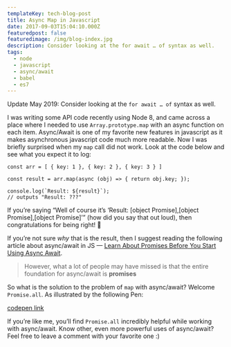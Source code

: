 ```yaml
---
templateKey: tech-blog-post
title: Async Map in Javascript
date: 2017-09-03T15:04:10.000Z
featuredpost: false
featuredimage: /img/blog-index.jpg
description: Consider looking at the for await … of syntax as well.
tags:
  - node
  - javascript
  - async/await
  - babel
  - es7
---
```


Update May 2019: Consider looking at the `for await … of` syntax as well.

I was writing some API code recently using Node 8, and came across a place where I needed to use `Array.prototype.map` with an async function on each item. Async/Await is one of my favorite new features in javascript as it makes asynchronous javascript code much more readable. Now I was briefly surprised when my `map` call did not work. Look at the code below and see what you expect it to log:

```
const arr = [ { key: 1 }, { key: 2 }, { key: 3 } ]

const result = arr.map(async (obj) => { return obj.key; });

console.log(`Result: ${result}`);
// outputs "Result: ???"
```

If you’re saying “Well of course it’s ‘Result: [object Promise],[object Promise],[object Promise]’” (how did you say that out loud), then congratulations for being right! 🎉

If you’re not sure _why_ that is the result, then I suggest reading the following article about async/await in JS — [Learn About Promises Before You Start Using Async Await](https://medium.com/@bluepnume/learn-about-promises-before-you-start-using-async-await-eb148164a9c8).

> However, what a lot of people may have missed is that the entire foundation for async/await is **promises**

So what is the solution to the problem of `map` with async/await? Welcome `Promise.all`. As illustrated by the following Pen:

[codepen link](https://codepen.io/Imundy/pen/xLBbog)

If you’re like me, you’ll find `Promise.all` incredibly helpful while working with async/await. Know other, even more powerful uses of async/await? Feel free to leave a comment with your favorite one :)
